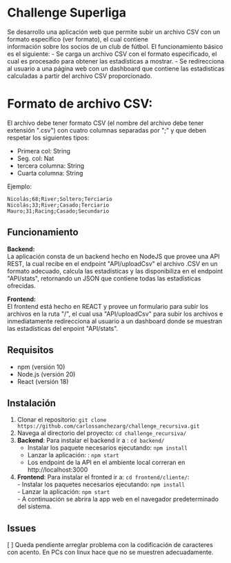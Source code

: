 # Challenge Superliga

Se desarrollo una aplicación web que permite subir un archivo CSV con un formato específico (ver formato), el cual contiene  
información sobre los socios de un club de fútbol. El funcionamiento básico es el siguiente:
    - Se carga un archivo CSV con el formato especificado, el cual es procesado para obtener las estadísticas a mostrar.
    - Se redirecciona al usuario a una página web con un dashboard que contiene las estadisticas calculadas a partir del archivo CSV proporcionado. 

# Formato de archivo CSV:
El archivo debe tener formato CSV (el nombre del archivo debe tener extensión ".csv") con cuatro columnas separadas por ";" y que deben respetar los siguientes tipos:   
- Primera col: String
- Seg. col: Nat
- tercera columna: String
- Cuarta columna: String

Ejemplo:
```
Nicolás;68;River;Soltero;Terciario
Nicolás;33;River;Casado;Terciario
Mauro;31;Racing;Casado;Secundario
```
## Funcionamiento   

**Backend:**   
La aplicación consta de un backend hecho en NodeJS que provee una API REST, la cual recibe en el endpoint "API/uploadCsv" el archivo .CSV en un formato adecuado, calcula las estadísticas y las disponibiliza en el endpoint "API/stats", retornando un JSON que contiene todas las estadísticas ofrecidas.    

**Frontend:**   
El frontend está hecho en REACT y provee un formulario para subir los archivos en la ruta "/", el cual usa "API/uploadCsv"  para subir los archivos e inmediatamente redirecciona al usuario a un dashboard donde se muestran las estadísticas del enpoint "API/stats".      

## Requisitos

- npm (versión 10)
- Node.js (versión 20)
- React (versión 18)

## Instalación

1. Clonar el repositorio: `git clone https://github.com/carlossanchezarg/challenge_recursiva.git`   
2. Navega al directorio del proyecto: `cd challenge_recursiva/`   
3. **Backend**: Para instalar el backend ir a : `cd backend/`   
    - Instalar los paquete necesarios ejecutando: `npm install`   
    - Lanzar la aplicación: : `npm start`   
    - Los endpoint de la API en el ambiente local correran en http://localhost:3000
3. **Frontend**: Para instalar el fronted ir a: `cd frontend/cliente/`:        
       - Instalar los paquetes necesarios ejecutando: `npm install`    
       - Lanzar la aplicación: `npm start`       
       - A continuación se abrira la app web en el navegador predeterminado del sistema.    


## Issues

[ ] Queda pendiente arreglar problema con la codificación de caracteres con acento. En PCs con linux hace que no se muestren adecuadamente.    
